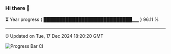 ### Hi there 👋

⏳ Year progress { ████████████████████████████▁▁ } 96.11 %

---

⏰ Updated on Tue, 17 Dec 2024 18:20:20 GMT

![Progress Bar CI](https://github.com/liununu/liununu/workflows/Progress%20Bar%20CI/badge.svg)
